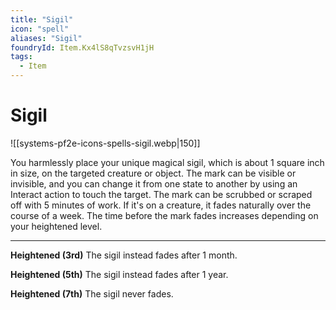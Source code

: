 ```yaml
---
title: "Sigil"
icon: "spell"
aliases: "Sigil"
foundryId: Item.Kx4lS8qTvzsvH1jH
tags:
  - Item
---
```


# Sigil
![[systems-pf2e-icons-spells-sigil.webp|150]]

You harmlessly place your unique magical sigil, which is about 1 square inch in size, on the targeted creature or object. The mark can be visible or invisible, and you can change it from one state to another by using an Interact action to touch the target. The mark can be scrubbed or scraped off with 5 minutes of work. If it's on a creature, it fades naturally over the course of a week. The time before the mark fades increases depending on your heightened level.

* * *

**Heightened (3rd)** The sigil instead fades after 1 month.

**Heightened (5th)** The sigil instead fades after 1 year.

**Heightened (7th)** The sigil never fades.
